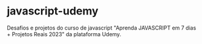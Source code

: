 # javascript-udemy
Desafios e projetos do curso de javascript "Aprenda JAVASCRIPT em 7 dias + Projetos Reais 2023" da plataforma Udemy.
